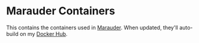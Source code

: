 # Marauder Containers
This contains the containers used in [Marauder](https://github.com/Makeshift/Marauder). When updated, they'll auto-build on my [Docker Hub](https://hub.docker.com/u/makeshift27015).
